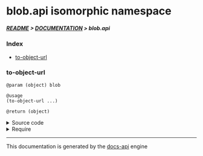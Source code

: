 
# blob.api isomorphic namespace

##### [README](../../../README.md) > [DOCUMENTATION](../../COVER.md) > blob.api

### Index

- [to-object-url](#to-object-url)

### to-object-url

```
@param (object) blob
```

```
@usage
(to-object-url ...)
```

```
@return (object)
```

<details>
<summary>Source code</summary>

```
(defn to-object-url
  [blob]
  #?(:cljs (.createObjectURL js/URL blob)))
```

</details>

<details>
<summary>Require</summary>

```
(ns my-namespace (:require [blob.api :refer [to-object-url]]))

(blob.api/to-object-url ...)
(to-object-url          ...)
```

</details>

---

This documentation is generated by the [docs-api](https://github.com/bithandshake/docs-api) engine


